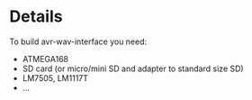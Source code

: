 # Details #

To build avr-wav-interface you need:

  * ATMEGA168
  * SD card (or micro/mini SD and adapter to standard size SD)
  * LM7505, LM1117T
  * ...